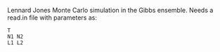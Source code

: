 Lennard Jones Monte Carlo simulation in the Gibbs ensemble.
Needs a read.in file with parameters as:

	T
	N1 N2
	L1 L2	
